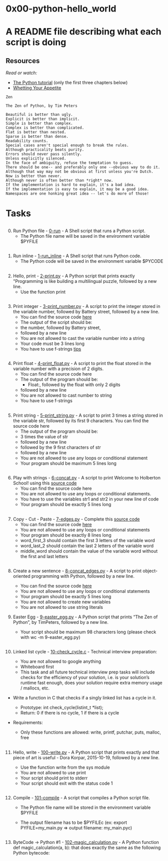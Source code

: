 #  0x00-python-hello_world

# A README file describing what each script is doing

## Resources
_Read or watch:_

 * [The Python tutorial](https://docs.python.org/3/tutorial/index.html) (only the first three chapters below)
 * [Whetting Your Appetite](https://docs.python.org/3/tutorial/appetite.html)

```
Zen

The Zen of Python, by Tim Peters

Beautiful is better than ugly.
Explicit is better than implicit.
Simple is better than complex.
Complex is better than complicated.
Flat is better than nested.
Sparse is better than dense.
Readability counts.
Special cases aren't special enough to break the rules.
Although practicality beats purity.
Errors should never pass silently.
Unless explicitly silenced.
In the face of ambiguity, refuse the temptation to guess.
There should be one-- and preferably only one --obvious way to do it.
Although that way may not be obvious at first unless you're Dutch.
Now is better than never.
Although never is often better than *right* now.
If the implementation is hard to explain, it's a bad idea.
If the implementation is easy to explain, it may be a good idea.
Namespaces are one honking great idea -- let's do more of those!
```
##
# Tasks

##
0. Run Python file - [0-run](./0-run) - A Shell script that runs a Python script.
   * The Python file name will be saved in the environment variable $PYFILE
##
1. Run inline - [1-run_inline](./1-run_inline) - A Shell script that runs Python code.
   * The Python code will be saved in the environment variable $PYCODE
##
2. Hello, print - [2-print.py](./2-print.py) - A Python script that prints exactly "Programming is like building a multilingual puzzle, followed by a new line.
   * Use the function print
##
3. Print integer - [3-print_number.py](./3-print_number.py) - A script to print the integer stored in the variable number, followed by Battery street, followed by a new line.
   * You can find the source code [here](https://github.com/alx-tools/0x00.py/blob/master/3-print_number.py)
   * The output of the script should be:
   * the number, followed by Battery street,
   * followed by a new line
   * You are not allowed to cast the variable number into a string
   * Your code must be 3 lines long
   * You have to use f-strings [tips](https://realpython.com/python-f-strings/)
##
4. Print float - [4-print_float.py](./4-print_float.py) - A script to print the float stored in the variable number with a precision of 2 digits.
   * You can find the source code here
    * The output of the program should be:
    	* Float:, followed by the float with only 2 digits
	* followed by a new line
    * You are not allowed to cast number to string
    * You have to use f-strings
##
5. Print string - [5-print_string.py](./5-print_string.py) - A script to print 3 times a string stored in the variable str, followed by its first 9 characters.
You can find the source code here
    * The output of the program should be:
    * 3 times the value of str
    * followed by a new line
    * followed by the 9 first characters of str
    * followed by a new line
    * You are not allowed to use any loops or conditional statement
    * Your program should be maximum 5 lines long
##
6. Play with strings - [6-concat.py](./6-concat.py) - A script to print Welcome to Holberton School! using this [source code](https://github.com/alx-tools/0x00.py/blob/master/6-concat.py)
   * You can find the source code here
   * You are not allowed to use any loops or conditional statements.
   * You have to use the variables str1 and str2 in your new line of code
   * Your program should be exactly 5 lines long
##
7. Copy - Cut - Paste - [7-edges.py](./7-edges.py) - Complete this [source code](https://github.com/alx-tools/0x00.py/blob/master/7-edges.py)
   * You can find the source code [here](./https://github.com/alx-tools/0x00.py/blob/master/6-concat.py)
   * You are not allowed to use any loops or conditional statements 
   * Your program should be exactly 8 lines long
   * word_first_3 should contain the first 3 letters of the variable word
   * word_last_2 should contain the last 2 letters of the variable word
   * middle_word should contain the value of the variable word without the first and last letters
##
8. Create a new sentence - [8-concat_edges.py](./8-concat_edges.py) - A script to print object-oriented programming with Python, followed by a new line.
   * You can find the source code [here](./https://github.com/alx-tools/0x00.py/blob/master/8-concat_edges.py)
   * You are not allowed to use any loops or conditional statements
   * Your program should be exactly 5 lines long
   * You are not allowed to create new variables
   * You are not allowed to use string literals

9. Easter Egg - [9-easter_egg.py](./9-easter_egg.py) - A Python script that prints “The Zen of Python”, by TimPeters, followed by a new line.

   * Your script should be maximum 98 characters long (please check with wc -m 9-easter_egg.py)
##
10. Linked list cycle - [10-check_cycle.c](./10-check_cycle.c) - Technical interview preparation:

    * You are not allowed to google anything
    * Whiteboard first
    * This task and all future technical interview prep tasks will include checks for the efficiency of your solution, i.e. is your solution’s runtime fast enough, does your solution require extra memory usage / mallocs, etc.
* Write a function in C that checks if a singly linked list has a cycle in it.

    * Prototype: int check_cycle(listint_t *list);
    * Return: 0 if there is no cycle, 1 if there is a cycle
* Requirements:
    * Only these functions are allowed: write, printf, putchar, puts, malloc, free
##
11. Hello, write - [100-write.py](./100-write.py) - A Python script that prints exactly and that piece of art is useful - Dora Korpar, 2015-10-19, followed by a new line.

    * Use the function write from the sys module
    * You are not allowed to use print
    * Your script should print to stderr
    * Your script should exit with the status code 1
##
12. Compile - [101-compile](./101-compile) - A script that compiles a Python script file.

    * The Python file name will be stored in the environment variable $PYFILE

    * The output filename has to be $PYFILEc (ex: export PYFILE=my_main.py => output filename: my_main.pyc)
##
13. ByteCode -> Python #1 - [102-magic_calculation.py](./102-magic_calculation.py) - A Python function def magic_calculation(a, b): that does exactly the same as the following Python bytecode:



